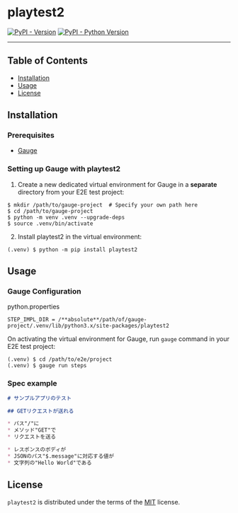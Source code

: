 # playtest2

[![PyPI - Version](https://img.shields.io/pypi/v/playtest2.svg)](https://pypi.org/project/playtest2)
[![PyPI - Python Version](https://img.shields.io/pypi/pyversions/playtest2.svg)](https://pypi.org/project/playtest2)

-----

## Table of Contents

- [Installation](#installation)
- [Usage](#usage)
- [License](#license)

## Installation

### Prerequisites

* [Gauge](https://docs.gauge.org/getting_started/installing-gauge)

### Setting up Gauge with playtest2

1. Create a new dedicated virtual environment for Gauge in a **separate** directory from your E2E test project:

```console
$ mkdir /path/to/gauge-project  # Specify your own path here
$ cd /path/to/gauge-project
$ python -m venv .venv --upgrade-deps
$ source .venv/bin/activate
```

2. Install playtest2 in the virtual environment:

```console
(.venv) $ python -m pip install playtest2
```

## Usage

### Gauge Configuration

python.properties

```
STEP_IMPL_DIR = /**absolute**/path/of/gauge-project/.venv/lib/python3.x/site-packages/playtest2
```

On activating the virtual environment for Gauge, run `gauge` command in your E2E test project:

```console
(.venv) $ cd /path/to/e2e/project
(.venv) $ gauge run steps
```

### Spec example

```markdown
# サンプルアプリのテスト

## GETリクエストが送れる

* パス"/"に
* メソッド"GET"で
* リクエストを送る

* レスポンスのボディが
* JSONのパス"$.message"に対応する値が
* 文字列の"Hello World"である
```

## License

`playtest2` is distributed under the terms of the [MIT](https://spdx.org/licenses/MIT.html) license.
